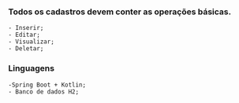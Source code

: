 ### Todos os cadastros devem conter as operações básicas.
    - Inserir; 
    - Editar; 
    - Visualizar; 
    - Deletar;

### Linguagens
    -Spring Boot + Kotlin; 
    - Banco de dados H2; 
     
   
